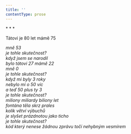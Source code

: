 ```yaml
---
title: ''
contentType: prose
---
```


\* \* \*

Tátovi je 80 let mámě 75

_mně 53  
je tohle skutečnost?  
když jsem se narodil  
bylo tátovi 27 mámě 22  
mně 0  
je tohle skutečnost?  
když mi byly 3 roky  
nebylo mi o 50 víc  
a teď 50 plus ty 3  
je tohle skutečnost?  
miliony miliardy biliony let  
fontána těla skrz prales  
kolik větví výbuchů  
je slyšet prázdnotou jako ticho  
je tohle skutečnost?  
kód který nenese žádnou zprávu točí nehybným vesmírem_
